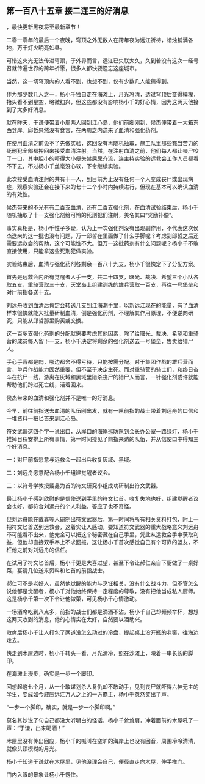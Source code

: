 ## 第一百八十五章 接二连三的好消息
，最快更新黑夜将至最新章节！

二零一零年的最后一个夜晚，穹顶之外无数人在跨年夜为远江祈祷，蜡烛铺满各地，万千灯火明亮如昼。

可惜这火光无法传进穹顶，于外界而言，远江已失联太久，久到若没有这次一经号召就传遍世界的跨年祈愿，很多人都快要遗忘这座城市。

当然，这一切穹顶内的人看不到，也想不到，仅有少数几人能猜得到。

作为那少数几人之一，杨小千独自走在海滩上，月光冷清，透过穹顶后变得模糊，抬头看不到星空，略微扫兴，但这些都没有影响杨小千的好心情，因为这两天他接到了太多好消息。

就在昨天，于谦便带着小周两人回到江心岛，他们前脚刚到，侯杰便带着一大箱东西登岸。邱哲果然没有食言，在两周之内送来了血清和强化药剂。

在使用血清之前免不了先做实验，这回没有再随机抽取，施工队里那些充当苦力的死刑犯全部都押回来接受血清注射。当然，在注射血清之前，他们每人都让丧尸咬了一口，其中胆小的吓得大小便失禁屎尿齐流，连主持实验的远救会工作人员都看不下去，不过杨小千丝毫没心软，下令继续实验。

此次接受血清注射的共有十一人，到目前为止没有任何一个人变成丧尸或出现病症，观察实验还会在接下来的七十二个小时内持续进行，但现在基本可以确认血清的有效性。

侯杰带来的不光有有二百支血清，还有二百支强化剂，在血清试验结束后，杨小千随机抽取了十一支强化剂给可怜的死刑犯们注射，美名其曰“奖励补偿”。

事实真相是，杨小千性子多疑，认为上一次强化剂没有出现副作用，不代表这次侯杰送来的这一批也没有问题，万一邱哲在里面做了什么手脚呢？考虑到邱哲之后还需要远救会的帮助，这个可能性不大。但万一这批药剂有什么问题呢？杨小千不敢直接使用，只能拿这些死刑犯做实验。

实验结束后，血清与强化药剂各剩余一百八十九支，杨小千很快定下了分配方案。

首先是远救会内所有觉醒者人手一支，共二十四支，曙光、裁决、希望三个小队各取五支，重骑营取三十支，天堂岛上组建训练的雄兵营取一百支，再往一号堡垒和对尸前指各送十支。

刘远舟收到血清后肯定会转送几支到江海潮手里，以新远江现在的能量，有了血清样本很快就能大批量研制血清，倒是强化药剂，不理解其作用原理，不便逆向研究，只能从邱哲那里购买或交换。

这一百多支强化药剂的分配就需要考虑其他因素，除了给曙光、裁决、希望和重骑营的成员每人留下一支，杨小千决定将剩余的强化剂送去一号堡垒，售卖给猎尸人。

手心手背都是肉，哪边都舍不得亏待，只能按需分配。对于集团作战的雄兵营而言，单兵作战能力固然重要，但不至于决定生死。而对重骑营的骑士们，和终日奋斗在抗尸一线，游离在灰域和黑域里猎杀丧尸的猎尸人而言，一针强化剂或许就能帮助他们跨过死亡线，活着回来。

侯杰带来的血清和强化剂并不是唯一的好消息。

今早，前往前指送去血清的队伍刚出发，就有一队前指的战士带着刘远舟的口信和一堆资料一把匕首来到江心岛。

符文武器这四个字一说出口，从岸口的海岸巡防队到会长办公室一路绿灯，杨小千推掉日程安排上所有事情，第一时间接见了前指来访的队伍，并从信使口中得知三个好消息。

一：对尸前指愿意与远救会一起出兵收复灰域、黑域。

二：刘远舟愿意配合杨小千组建觉醒者议会。

三：以符号学教授戴鑫为首的符文研究小组成功研制出符文武器。

最让杨小千感到欣慰的是信使送到手里的符文匕首。收复失地也好，组建觉醒者议会也好，都符合刘远舟的个人利益，答应了也不奇怪。

但刘远舟能在戴鑫等人研制出符文武器后，第一时间将所有相关资料打包，附上一把符文匕首送到远救会，这着实让人感动，要知道符文武器的重大战略意义刘远舟不可能看不出来，他完全可以把这个秘密藏在自己手里，凭此从远救会手中获取利益，但他却直接双手奉上不求回报。这让杨小千首次感觉自己有个可靠的盟友，不枉他之前对刘远舟的信任。

在试用了符文匕首后，杨小千更是大喜过望，甚至下令让郝仁亲自下厨做了一桌好菜，宴请几位送来资料和匕首的前指战士。

郝仁可不是老好人，虽然他觉醒的能力与烹饪相关，没有什么战斗力，但不管怎么说他都是觉醒者，杨小千对他始终保持一定程度的尊敬，没有把他当成私人厨师。这是杨小千第一次下令让他做菜，可见杨小千心情激动。

一场酒席吃到八点多，前指的战士们都是滴酒不沾，杨小千自己却频频举杯，想想这两天收到的消息，他的心情实在太好，自然要以酒助兴。

散席后杨小千让人打包了两道没怎么动过的冷盘，提起桌上没开瓶的老窖，往海边走去。

快走到木屋边时，杨小千转头一看，月光清冷，照在沙滩上，映着一串长长的脚印。

在海滩上漫步，确实是一步一个脚印。

回想起这七个月，从一个敢谋划杀人复仇却不敢动手，见到丧尸就吓得六神无主的学生，变成如今威压远江万人之上的一方霸主，杨小千忽然笑出了声。

“一步一个脚印，确实，就是一步一个脚印啊。”

莫名其妙说了句自己都没太听明白的怪话，杨小千耸耸肩，冲着面前的木屋吼了一声：“于谦，出来喝酒！”

木屋里没有传出回应，杨小千的喊叫在空旷的海岸上也没有回音，周围冷冷清清，就像头顶模糊的月光。

杨小千知道于谦就在木屋里，见他没理会自己，便径直走向木屋，伸手推门。

门内入眼的景象让杨小千愣住。

